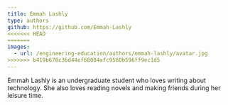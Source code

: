 ```yaml
---
title: Emmah Lashly
type: authors
github: https://github.com/Emmah-Lashly
<<<<<<< HEAD
=======
images:
  - url: /engineering-education/authors/emmah-lashly/avatar.jpg 
>>>>>>> b419b678c36d44ef68084afc9560b596ff9ec1d5
---
```

Emmah Lashly is an undergraduate student who loves writing about technology. She also loves reading novels and making friends during her leisure time.